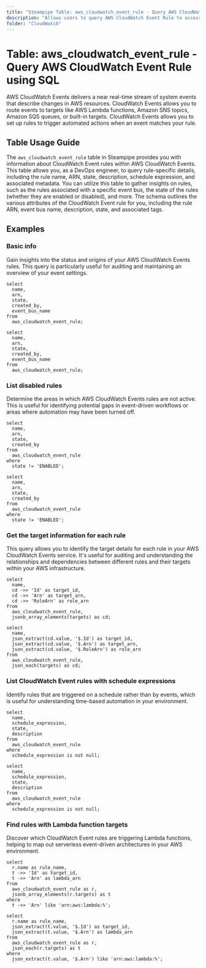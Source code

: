 ```yaml
---
title: "Steampipe Table: aws_cloudwatch_event_rule - Query AWS CloudWatch Event Rule using SQL"
description: "Allows users to query AWS CloudWatch Event Rule to access information regarding the event rules defined within an AWS account."
folder: "CloudWatch"
---
```


# Table: aws_cloudwatch_event_rule - Query AWS CloudWatch Event Rule using SQL

AWS CloudWatch Events delivers a near real-time stream of system events that describe changes in AWS resources. CloudWatch Events allows you to route events to targets like AWS Lambda functions, Amazon SNS topics, Amazon SQS queues, or built-in targets. CloudWatch Events allows you to set up rules to trigger automated actions when an event matches your rule.

## Table Usage Guide

The `aws_cloudwatch_event_rule` table in Steampipe provides you with information about CloudWatch Event rules within AWS CloudWatch Events. This table allows you, as a DevOps engineer, to query rule-specific details, including the rule name, ARN, state, description, schedule expression, and associated metadata. You can utilize this table to gather insights on rules, such as the rules associated with a specific event bus, the state of the rules (whether they are enabled or disabled), and more. The schema outlines the various attributes of the CloudWatch Event rule for you, including the rule ARN, event bus name, description, state, and associated tags.

## Examples

### Basic info
Gain insights into the status and origins of your AWS CloudWatch Events rules. This query is particularly useful for auditing and maintaining an overview of your event settings.

```sql+postgres
select
  name,
  arn,
  state,
  created_by,
  event_bus_name
from
  aws_cloudwatch_event_rule;
```

```sql+sqlite
select
  name,
  arn,
  state,
  created_by,
  event_bus_name
from
  aws_cloudwatch_event_rule;
```

### List disabled rules
Determine the areas in which AWS CloudWatch Events rules are not active. This is useful for identifying potential gaps in event-driven workflows or areas where automation may have been turned off.

```sql+postgres
select
  name,
  arn,
  state,
  created_by
from
  aws_cloudwatch_event_rule
where
  state != 'ENABLED';
```

```sql+sqlite
select
  name,
  arn,
  state,
  created_by
from
  aws_cloudwatch_event_rule
where
  state != 'ENABLED';
```

### Get the target information for each rule
This query allows you to identify the target details for each rule in your AWS CloudWatch Events service. It's useful for auditing and understanding the relationships and dependencies between different rules and their targets within your AWS infrastructure.

```sql+postgres
select
  name,
  cd ->> 'Id' as target_id,
  cd ->> 'Arn' as target_arn,
  cd ->> 'RoleArn' as role_arn
from
  aws_cloudwatch_event_rule,
  jsonb_array_elements(targets) as cd;
```

```sql+sqlite
select
  name,
  json_extract(cd.value, '$.Id') as target_id,
  json_extract(cd.value, '$.Arn') as target_arn,
  json_extract(cd.value, '$.RoleArn') as role_arn
from
  aws_cloudwatch_event_rule,
  json_each(targets) as cd;
```

### List CloudWatch Event rules with schedule expressions
Identify rules that are triggered on a schedule rather than by events, which is useful for understanding time-based automation in your environment.

```sql+postgres
select
  name,
  schedule_expression,
  state,
  description
from
  aws_cloudwatch_event_rule
where
  schedule_expression is not null;
```

```sql+sqlite
select
  name,
  schedule_expression,
  state,
  description
from
  aws_cloudwatch_event_rule
where
  schedule_expression is not null;
```

### Find rules with Lambda function targets
Discover which CloudWatch Event rules are triggering Lambda functions, helping to map out serverless event-driven architectures in your AWS environment.

```sql+postgres
select
  r.name as rule_name,
  t ->> 'Id' as target_id,
  t ->> 'Arn' as lambda_arn
from
  aws_cloudwatch_event_rule as r,
  jsonb_array_elements(r.targets) as t
where
  t ->> 'Arn' like 'arn:aws:lambda:%';
```

```sql+sqlite
select
  r.name as rule_name,
  json_extract(t.value, '$.Id') as target_id,
  json_extract(t.value, '$.Arn') as lambda_arn
from
  aws_cloudwatch_event_rule as r,
  json_each(r.targets) as t
where
  json_extract(t.value, '$.Arn') like 'arn:aws:lambda:%';
```

